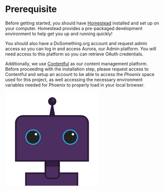 # Prerequisite

Before getting started, you should have [Homestead](https://github.com/DoSomething/communal-docs/tree/master/Homestead) installed and set up on your computer. Homestead provides a pre-packaged development environment to help get you up and running quickly!

You should also have a DoSomething.org account and request admin access so you can log in and access Aurora, our Admin platform. You will need access to this platform so you can retrieve OAuth credentials.

Additionally, we use [Contentful](https://www.contentful.com/) as our content management platform. Before proceeding with the installation step, please request access to Contentful and setup an account to be able to access the _Phoenix_ space used for this project, as well accessing the necessary environment variables needed for Phoenix to properly load in your local browser.

![DoSomething Bot](../.gitbook/assets/dsbot.png)
